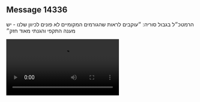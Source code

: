 ## Message 14336

הרמטכ״ל בגבול סוריה: ״עוקבים לראות שהגורמים המקומיים לא פונים לכיוון שלנו - יש מענה התקפי והגנתי מאוד חזק״

![Video](https://data.iron-swords.co.il/2024/December/07/https://data.iron-swords.co.il/2024/December/07/14336/14336_media.mp4)

